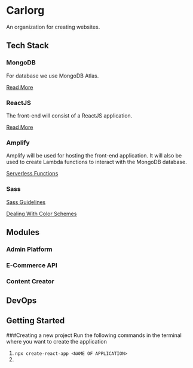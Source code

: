 # Carlorg
An organization for creating websites.


## Tech Stack

### MongoDB
For database we use MongoDB Atlas.

[Read More](https://docs.atlas.mongodb.com/getting-started/)

### ReactJS
The front-end will consist of a ReactJS application.

[Read More](https://reactjs.org/)

### Amplify
Amplify will be used for hosting the front-end application. It will also be used to create Lambda functions to interact with the MongoDB database.

[Serverless Functions](https://www.youtube.com/watch?v=y4Obz26GkCk&t=5s&ab_channel=NaderDabit)

### Sass

[Sass Guidelines](https://sass-guidelin.es/#top)

[Dealing With Color Schemes](https://www.sitepoint.com/dealing-color-schemes-sass/)

## Modules

### Admin Platform

### E-Commerce API

### Content Creator

## DevOps


## Getting Started

###Creating a new project
Run the following commands in the terminal where you want to create the application

1. `npx create-react-app <NAME OF APPLICATION>`
2.
